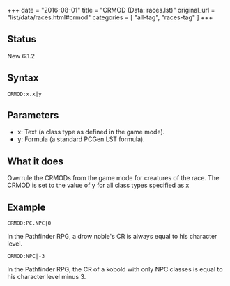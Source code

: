 +++
date = "2016-08-01"
title = "CRMOD (Data: races.lst)"
original_url = "list/data/races.html#crmod"
categories = [ "all-tag", "races-tag" ]
+++

## Status

New 6.1.2

## Syntax

`CRMOD:x.x|y`

## Parameters

-   x: Text (a class type as defined in the game mode).
-   y: Formula (a standard PCGen LST formula).



What it does
------------

Overrule the CRMODs from the game mode for creatures of the race. The
CRMOD is set to the value of y for all class types specified as x

Example
-------

`CRMOD:PC.NPC|0`

In the Pathfinder RPG, a drow noble's CR is always equal to his
character level.

`CRMOD:NPC|-3`

In the Pathfinder RPG, the CR of a kobold with only NPC classes is equal
to his character level minus 3.

